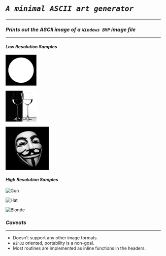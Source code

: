 # ___`A minimal ASCII art generator`___

---------------
### ___Prints out the ASCII image of a `Windows BMP` image file___
-------------

#### ___Low Resolution Samples___
![Circle](./media/circle.bmp)


![Wine Glass](./media/wineglass.bmp)


![Vendetta](./media/vendetta.bmp)


#### ___High Resolution Samples___
![Gun](./media/highres/gun.bmp)


![Hat](./media/highres/hat.bmp)


![Blonde](./media/highres/blonde.bmp)

### ___Caveats___
-----------------
- Doesn't support any other image formats.
- `Win32` oriented, portability is a non-goal.
- Most routines are implemented as inline functions in the headers.
